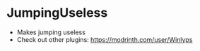 # JumpingUseless

- Makes jumping useless
- Check out other plugins: https://modrinth.com/user/Winlyps
